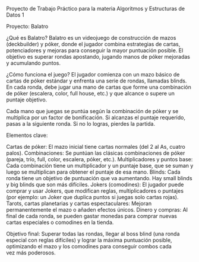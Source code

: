 Proyecto de Trabajo Práctico para la materia Algoritmos y Estructuras de Datos 1

Proyecto: Balatro

¿Qué es Balatro?
Balatro es un videojuego de construcción de mazos (deckbuilder) y póker, donde el jugador combina estrategias de cartas, potenciadores y mejoras para conseguir la mayor puntuación posible. El objetivo es superar rondas apostando, jugando manos de póker mejoradas y acumulando puntos.

¿Cómo funciona el juego?
El jugador comienza con un mazo básico de cartas de póker estándar y enfrenta una serie de rondas, llamadas blinds. En cada ronda, debe jugar una mano de cartas que forme una combinación de póker (escalera, color, full house, etc.) y que alcance o supere un puntaje objetivo.

Cada mano que juegas se puntúa según la combinación de póker y se multiplica por un factor de bonificación. Si alcanzas el puntaje requerido, pasas a la siguiente ronda. Si no lo logras, pierdes la partida.

Elementos clave:

Cartas de póker: El mazo inicial tiene cartas normales (del 2 al As, cuatro palos).
Combinaciones: Se puntúan las clásicas combinaciones de póker (pareja, trío, full, color, escalera, póker, etc.).
Multiplicadores y puntos base: Cada combinación tiene un multiplicador y un puntaje base, que se suman y luego se multiplican para obtener el puntaje de esa mano.
Blinds: Cada ronda tiene un objetivo de puntuación que va aumentando. Hay small blinds y big blinds que son más difíciles.
Jokers (comodines): El jugador puede comprar y usar Jokers, que modifican reglas, multiplicadores o puntajes (por ejemplo: un Joker que duplica puntos si juegas solo cartas rojas).
Tarots, cartas planetarias y cartas espectaculares: Mejoran permanentemente el mazo o añaden efectos únicos.
Dinero y compras: Al final de cada ronda, se pueden gastar monedas para comprar nuevas cartas especiales o comodines en la tienda.

Objetivo final:
Superar todas las rondas, llegar al boss blind (una ronda especial con reglas difíciles) y lograr la máxima puntuación posible, optimizando el mazo y los comodines para conseguir combos cada vez más poderosos.